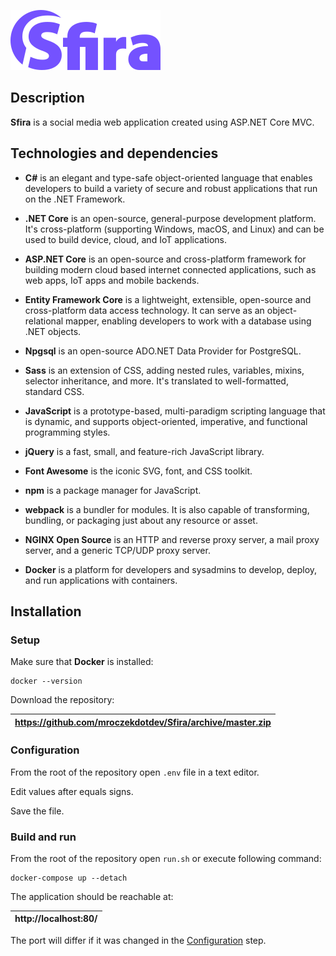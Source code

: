 ![Sfira - logo](.readme/sfira-logo-medium.png?raw=true "logo")

## Description

**Sfira** is a social media web application created using ASP.NET Core MVC.

## Technologies and dependencies

- **C#** is an elegant and type-safe object-oriented language that enables developers to build a variety of secure and robust applications that run on the .NET Framework.

- **.NET Core** is an open-source, general-purpose development platform. It's cross-platform (supporting Windows, macOS, and Linux) and can be used to build device, cloud, and IoT applications.

- **ASP.NET Core** is an open-source and cross-platform framework for building modern cloud based internet connected applications, such as web apps, IoT apps and mobile backends.

- **Entity Framework Core** is a lightweight, extensible, open-source and cross-platform data access technology. It can serve as an object-relational mapper, enabling developers to work with a database using .NET objects.

- **Npgsql** is an open-source ADO.NET Data Provider for PostgreSQL.

- **Sass** is an extension of CSS, adding nested rules, variables, mixins, selector inheritance, and more. It's translated to well-formatted, standard CSS.

- **JavaScript** is a prototype-based, multi-paradigm scripting language that is dynamic, and supports object-oriented, imperative, and functional programming styles.

- **jQuery** is a fast, small, and feature-rich JavaScript library.

- **Font Awesome** is the iconic SVG, font, and CSS toolkit.

- **npm** is a package manager for JavaScript.

- **webpack** is a bundler for modules. It is also capable of transforming, bundling, or packaging just about any resource or asset.

- **NGINX Open Source** is an HTTP and reverse proxy server, a mail proxy server, and a generic TCP/UDP proxy server.

- **Docker** is a platform for developers and sysadmins to develop, deploy, and run applications with containers.

## Installation

### Setup

Make sure that **Docker** is installed:

```console
docker --version
```

Download the repository:

| https://github.com/mroczekdotdev/Sfira/archive/master.zip |
| --------------------------------------------------------- |


### Configuration

From the root of the repository open `.env` file in a text editor.

Edit values after equals signs.

Save the file.

### Build and run

From the root of the repository open `run.sh` or execute following command:

```console
docker-compose up --detach
```

The application should be reachable at:

| http://localhost:80/ |
| -------------------- |


The port will differ if it was changed in the [Configuration](#configuration) step.
